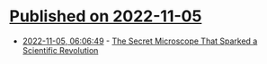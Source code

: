 # [Published on 2022-11-05](index.md)

* [2022-11-05, 06:06:49](https://news.ycombinator.com/item?id=33478440) - [The Secret Microscope That Sparked a Scientific Revolution](https://www.wired.com/story/secret-microscope-sparked-scientific-revolution/)
